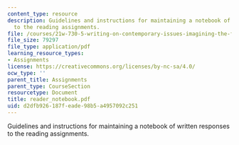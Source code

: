 ```yaml
---
content_type: resource
description: Guidelines and instructions for maintaining a notebook of written responses
  to the reading assignments.
file: /courses/21w-730-5-writing-on-contemporary-issues-imagining-the-future-fall-2007/d2dfb926187feade98b5a4957092c251_reader_notebook.pdf
file_size: 79297
file_type: application/pdf
learning_resource_types:
- Assignments
license: https://creativecommons.org/licenses/by-nc-sa/4.0/
ocw_type: ''
parent_title: Assignments
parent_type: CourseSection
resourcetype: Document
title: reader_notebook.pdf
uid: d2dfb926-187f-eade-98b5-a4957092c251
---
```

Guidelines and instructions for maintaining a notebook of written responses to the reading assignments.
